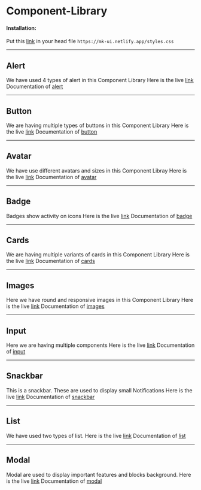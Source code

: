 # Component-Library
 
#### Installation:
Put this [link](https://mk-ui.netlify.app/styles.css) in your head file
`https://mk-ui.netlify.app/styles.css`

______________

## Alert
We have used 4 types of alert in this Component Library
Here is the live [link](https://mk-ui.netlify.app/docs/components/alert/alert.html)
Documentation of [alert](https://github.com/Muzammil-khan710/Component-Library/tree/dev/docs/components/alert)

______________


## Button
We are having multiple types of buttons in this Component Library
Here is the live [link](https://mk-ui.netlify.app/docs/components/button/button.html)
Documentation of [button](https://github.com/Muzammil-khan710/Component-Library/tree/dev/docs/components/button)

______________

## Avatar
We have use different avatars and sizes in this Component Libray
Here is the live [link](https://mk-ui.netlify.app/docs/components/avatar/avatar.html)
Documentation of [avatar](https://github.com/Muzammil-khan710/Component-Library/tree/dev/docs/components/avatar)

______________

## Badge
Badges show activity on icons 
Here is the live [link](https://mk-ui.netlify.app/docs/components/badge/badge.html)
Documentation of [badge](https://github.com/Muzammil-khan710/Component-Library/tree/dev/docs/components/badge)

_______________

## Cards
We are having multiple variants of cards in this Component Library
Here is the live [link](https://mk-ui.netlify.app/docs/components/cards/cards.html)
Documentation of [cards](https://github.com/Muzammil-khan710/Component-Library/tree/dev/docs/components/cards)

_______________

## Images
Here we have round and responsive images in this Component Library
Here is the live [link](https://mk-ui.netlify.app/docs/components/image/image.html)
Documentation of [images](https://github.com/Muzammil-khan710/Component-Library/tree/dev/docs/components/image)

_______________

## Input
Here we are having multiple components
Here is the live [link](https://mk-ui.netlify.app/docs/components/input/input.html)
Documentation of [input](https://github.com/Muzammil-khan710/Component-Library/tree/dev/docs/components/input)

_______________

## Snackbar
This is a snackbar. These are used to display small Notifications
Here is the live [link](https://mk-ui.netlify.app/docs/components/snackbar/snackbar.html)
Documentation of [snackbar](https://github.com/Muzammil-khan710/Component-Library/tree/dev/docs/components/snackbar)

______________

## List
We have used two types of list.
Here is the live [link](https://mk-ui.netlify.app/docs/components/list/list.html)
Documentation of [list](https://github.com/Muzammil-khan710/Component-Library/tree/dev/docs/components/list)

______________

## Modal
Modal are used to display important features and blocks background.
Here is the live [link](https://mk-ui.netlify.app/docs/components/modal/modal.html)
Documentation of [modal](https://github.com/Muzammil-khan710/Component-Library/tree/dev/docs/components/modal)


